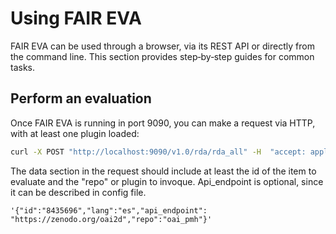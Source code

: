 # Using FAIR EVA

FAIR EVA can be used through a browser, via its REST API or directly from the command line.  This section provides step‑by‑step guides for common tasks.

## Perform an evaluation
Once FAIR EVA is running in port 9090, you can make a request via HTTP, with at least one plugin loaded:

```bash
curl -X POST "http://localhost:9090/v1.0/rda/rda_all" -H  "accept: application/json" -H  "Content-Type: application/json" -d '{"id":"8435696","lang":"es","api_endpoint": "https://zenodo.org/oai2d","repo":"oai_pmh"}'
```

The data section in the request should include at least the id of the item to evaluate and the "repo" or plugin to invoque. Api_endpoint is optional, since it can be described in config file.

```
'{"id":"8435696","lang":"es","api_endpoint": "https://zenodo.org/oai2d","repo":"oai_pmh"}'
```
